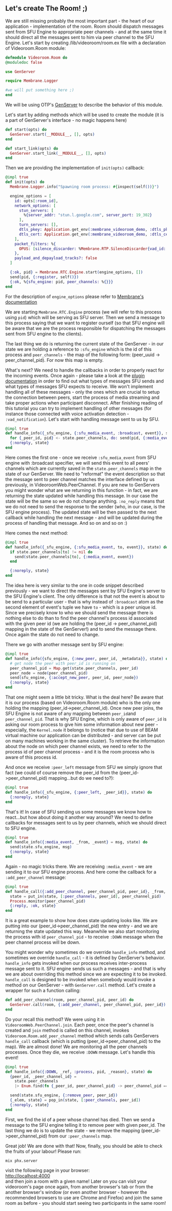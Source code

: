 ## Let's create The Room! ;)
  We are still missing probably the most important part - the heart of our application - implementation of the room.
  Room should dispatch messages sent from SFU Engine to appropriate peer channels - and at the same time it should direct all the messages sent to him via peer channel to the SFU Engine.
  Let's start by creating /lib/videoroom/room.ex file with a declaration of Videoroom.Room module:
  ```elixir
  defmodule Videoroom.Room do
  @moduledoc false

  use GenServer

  require Membrane.Logger

  #we will put something here ;)
  end
  ```
  We will be using OTP's [GenServer](https://elixir-lang.org/getting-started/mix-otp/genserver.html) to describe the behavior of this module.


  Let's start by adding methods which will be used to create the module (it is a part of GenServer's interface - no magic happens here)
  ```elixir
  def start(opts) do
    GenServer.start(__MODULE__, [], opts)
  end

  def start_link(opts) do
    GenServer.start_link(__MODULE__, [], opts)
  end
  ```


  Then we are providing the implementation of ```init(opts)``` callback:
  ```elixir
  @impl true
  def init(opts) do
    Membrane.Logger.info("Spawning room process: #{inspect(self())}")

    engine_options = [
      id: opts[:room_id],
      network_options: [
        stun_servers: [
          %{server_addr: "stun.l.google.com", server_port: 19_302}
        ],
        turn_servers: [],
        dtls_pkey: Application.get_env(:membrane_videoroom_demo, :dtls_pkey),
        dtls_cert: Application.get_env(:membrane_videoroom_demo, :dtls_cert)
      ],
      packet_filters: %{
        OPUS: [silence_discarder: %Membrane.RTP.SilenceDiscarder{vad_id: 1}]
      },
      payload_and_depayload_tracks?: false
    ]

    {:ok, pid} = Membrane.RTC.Engine.start(engine_options, [])
    send(pid, {:register, self()})
    {:ok, %{sfu_engine: pid, peer_channels: %{}}}
  end
  ```
  
  For the description of ```engine_options``` please refer to [Membrane's documentation](https://hexdocs.pm/membrane_rtc_engine/Membrane.RTC.Engine.html#content)

  We are starting ```Membrane.RTC.Engine``` process (we will refer to this process using ```pid```) which will be serving as SFU server.
  Then we send a message to this process saying that we want to register ourself (so that SFU engine will be aware that we are the process responsible for dispatching the messages sent from SFU engine to the clients).

  The last thing we do is returning the current state of the GenServer - in our state we are holding a reference to ```:sfu_engine``` which is the id of this process and ```peer_channels``` - the map of the following form: (peer_uuid -> peer_channel_pid). For now this map is empty.

  What's next? We need to handle the callbacks in order to properly react for the incoming events. Once again - please take a look at the [plugin documentation](https://hexdocs.pm/membrane_rtc_engine/Membrane.RTC.Engine.html#module-messages) in order to find out what types of messages SFU sends and what types of messages SFU expects to receive.
  We won't implement handling all of these messages - only the ones which are crucial to setup the connection between peers, start the process of media streaming and take proper actions when participant disconnect. After finishing reading of this tutorial you can try to implement handling of other messages (for instance those connected with voice activation detection - ```:vad_notification```). 
  Let's start with handling message sent to us by SFU.
  ```elixir
  @impl true
  def handle_info({_sfu_engine, {:sfu_media_event, :broadcast, event}}, state) do
    for {_peer_id, pid} <- state.peer_channels, do: send(pid, {:media_event, event})
    {:noreply, state}
  end
  ```
  Here comes the first one - once we receive ```:sfu_media_event``` from SFU engine with :broadcast specifier, we will send this event to all peers' channels which are currently saved in the ```state.peer_channels``` map in the state of our GenServer. We need to "reformat" the event description so that the message sent to peer channel matches the interface defined by us previously, in VideoroomWeb.PeerChannel. If you are new to GenServers you might wonder what are we returning in this function - in fact, we are returning the state updated while handling this message. In our case the state will be the same so we do not change anything. ```:no_reply``` means that we do not need to send the response to the sender (who, in our case, is the SFU engine process). The updated state will be then passed to the next callback while handling the next message - and will be updated during the process of handling that message. And so on and so on :) 

  Here comes the next method:
  ```elixir
  @impl true
  def handle_info({_sfu_engine, {:sfu_media_event, to, event}}, state) do
    if state.peer_channels[to] != nil do
      send(state.peer_channels[to], {:media_event, event})
    end

    {:noreply, state}
  end
  ```
  The idea here is very similar to the one in code snippet described previously - we want to direct the messages sent by SFU Engine's server to the SFU Engine's client.
  The only difference is that not the event is about to be send to a particular user - that is why instead of ```:broadcast``` atom as the second element of event's tuple we have ```to``` - which is a peer unique id. Since we precisely know to who we should send the message there is nothing else to do than to find the peer channel's process id associated with the given peer id (we are holding the (peer_id -> peer_channel_pid) mapping in the state of the GenServer!) and to send the message there. Once again the state do not need to change.


  There we go with another message sent by SFU engine:
  ```elixir
  @impl true
  def handle_info({sfu_engine, {:new_peer, peer_id, _metadata}}, state) do
    # get node the peer with peer_id is running on
    peer_channel_pid = Map.get(state.peer_channels, peer_id)
    peer_node = node(peer_channel_pid)
    send(sfu_engine, {:accept_new_peer, peer_id, peer_node})
    {:noreply, state}
  end
  ```
  That one might seem a little bit tricky. What is the deal here? Be aware that it is our process (based on Videoroom.Room module) who is the only one holding the mapping (peer_id->peer_channel_id). Once new peer joins, the SFU Engine is not aware of any mapping between ```peer_id```and ```peer_channel_pid```. That is why SFU Engine, which is only aware of ```peer_id``` is asking our room process to give him some information about new peer - especially, the ```Kernel.node``` it belongs to (notice that due to use of BEAM virtual machine our application can be distributed - and server can be put on many machines working in the same cluster). To retrieve the information about the node on which peer channel exists, we need to refer to the process id of peer channel process - and it is the room process who is aware of this process id.

  And once we receive ```:peer_left``` message from SFU we simply ignore that fact (we could of course remove the peer_id from the (peer_id->peer_channel_pid) mapping...but do we need to?):
  ```elixir
  @impl true
  def handle_info({_sfu_engine, {:peer_left, _peer_id}}, state) do
    {:noreply, state}
  end
  ```

  That's it! In case of SFU sending us some messages we know how to react...but how about doing it another way around?
  We need to define callbacks for messages sent to us by peer channels, which we should direct to SFU engine. 
  ```elixir
  @impl true
  def handle_info({:media_event, _from, _event} = msg, state) do
    send(state.sfu_engine, msg)
    {:noreply, state}
  end
  ```
  Again - no magic tricks there. We are receiving ```:media_event``` - we are sending it to our SFU engine process. 
  And here come the callback for a ```:add_peer_channel``` message:
  ```elixir
  @impl true
  def handle_call({:add_peer_channel, peer_channel_pid, peer_id}, _from, state) do
    state = put_in(state, [:peer_channels, peer_id], peer_channel_pid)
    Process.monitor(peer_channel_pid)
    {:reply, :ok, state}
  end
  ```

  It is a great example to show how does state updating looks like. We are putting into our (peer_id->peer_channel_pid) the new entry - and we are returning the state updated this way. Meanwhile we also start monitoring the process with id ```peer_channel_pid``` - to receive ```:DOWN``` message when the peer channel process will be down.

  You might wonder why sometimes do we override ```handle_info``` method, and sometimes we override ```handle_call``` - it is defined by GenServer's behavior. ```handle_info``` gets invoked when our process receives inter-process message sent to it. SFU engine sends us such a messages - and that is why we are about overriding this method since we are expecting it to be invoked. ```handle_call``` is designed to be invoked when somebody would invoke a method on our GenServer - with ```GenServer.call``` method. Let's create a wrapper for such a function calling:
  ```elixir
  def add_peer_channel(room, peer_channel_pid, peer_id) do
    GenServer.call(room, {:add_peer_channel, peer_channel_pid, peer_id})
  end
  ```
  Do your recall this method? We were using it in ```VideoroomWeb.PeerChannel.join```. Each peer, once the peer's channel is created and ```join``` method is called on this channel, invokes ```Videoroom.Room.add_peer_channel``` method which sends calls GenServers ```handle_call``` callback (which is putting (peer_id->peer_channel_pid) to the map).
  We are almost done! We are monitoring all the peer channels processes. Once they die, we receive ```:DOWN``` message. Let's handle this event!
  ```elixir
  @impl true
  def handle_info({:DOWN, _ref, :process, pid, _reason}, state) do
    {peer_id, _peer_channel_id} =
      state.peer_channels
      |> Enum.find(fn {_peer_id, peer_channel_pid} -> peer_channel_pid == pid end)

    send(state.sfu_engine, {:remove_peer, peer_id})
    {_elem, state} = pop_in(state, [:peer_channels, peer_id])
    {:noreply, state}
  end
  ```
  First, we find the id of a peer whose channel has died. Then we send a message to the SFU engine telling it to remove peer with given peer_id.
  The last thing we do is to update the state - we remove the mapping (peer_id->peer_channel_pid) from our ```:peer_channels``` map.

  Great job! We are done with that! Now, finally, you should be able to check the fruits of your labour!
  Please run:
  ```
  mix phx.server
  ```
  visit the following page in your browser:
  <br>
  [http://localhost:4000](http://localhost:4000)
  <br>
  and then join a room with a given name!
  Later on you can visit your videoroom's page once again, from another browser's tab or from the another browser's window (or even another browser - however the recommended browsers to use are Chrome and Firefox) and join the same room as before - you should start seeing two participants in the same room!

